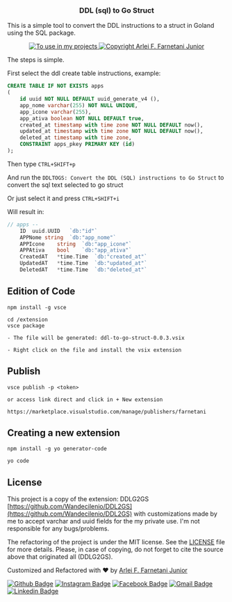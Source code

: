 <h3 align="center">
  DDL (sql) to Go Struct
</h3>

This is a simple tool to convert the DDL instructions to a struct in Goland using the SQL package.

<p align="center">
  <a href="https://farsoft.com.br">
    <img alt="To use in my projects" src="https://img.shields.io/badge/made%20by-Farsoft%20Systems-purple%2306b656?style=flat-square">
  </a>

  <a href="https://www.github.com/farnetani/">
    <img alt="Copyright Arlei F. Farnetani Junior" src="https://img.shields.io/badge/solved%20by-Arlei%20F.%20Farnetani%20Junior-%2306b656?style=flat-square">
  </a>
</p>

The steps is simple.

First select the ddl create table instructions, example:
```sql
CREATE TABLE IF NOT EXISTS apps
(
    id uuid NOT NULL DEFAULT uuid_generate_v4 (),
    app_nome varchar(255) NOT NULL UNIQUE,
    app_icone varchar(255),
    app_ativa boolean NOT NULL DEFAULT true,
    created_at timestamp with time zone NOT NULL DEFAULT now(),
    updated_at timestamp with time zone NOT NULL DEFAULT now(),
    deleted_at timestamp with time zone,    
    CONSTRAINT apps_pkey PRIMARY KEY (id)
);
```

Then type `CTRL+SHIFT+p`

And run the `DDLTOGS: Convert the DDL (SQL) instructions to Go Struct` to convert the sql text selected to go struct

Or just select it and press `CTRL+SHIFT+i`

Will result in:

```go
// apps --
	ID	uuid.UUID	`db:"id"`
	APPNome	string	`db:"app_nome"`
	APPIcone	string	`db:"app_icone"`
	APPAtiva	bool	`db:"app_ativa"`
	CreatedAT	*time.Time	`db:"created_at"`
	UpdatedAT	*time.Time	`db:"updated_at"`
	DeletedAT	*time.Time	`db:"deleted_at"`
```

## Edition of Code

```
npm install -g vsce

cd /extension
vsce package

- The file will be generated: ddl-to-go-struct-0.0.3.vsix

- Right click on the file and install the vsix extension
```

## Publish

```
vsce publish -p <token>

or access link direct and click in + New extension

https://marketplace.visualstudio.com/manage/publishers/farnetani
```

## Creating a new extension

```
npm install -g yo generator-code

yo code
```

## License

This project is a copy of the extension: DDLG2GS [https://github.com/Wandecilenio/DDL2GS](https://github.com/Wandecilenio/DDL2GS) with customizations made by me to accept varchar and uuid fields for the my private use. I'm not responsible for any bugs/problems.

The refactoring of the project is under the MIT license. See the [LICENSE](/LICENSE.md) file for more details. Please, in case of copying, do not forget to cite the source above that originated all (DDLG2GS).

Customized and Refactored with :heart: by [Arlei F. Farnetani Junior](https://github.com/farnetani)

[![Github Badge](https://img.shields.io/github/followers/farnetani?style=social)](https://img.shields.io/github/followers/farnetani?style=social)
[![Instagram Badge](https://img.shields.io/badge/-farnetanijr-purple?style=flat-square&logo=Instagram&logoColor=white&link=https://www.instagram.com/farnetanijr/)](https://www.instagram.com/farnetanijr)
[![Facebook Badge](https://img.shields.io/badge/-farnetanijr-navy?style=flat-square&logo=Facebook&logoColor=white&link=https://www.facebook.com/farnetanijr/)](https://www.facebook.com/farnetanijr)
[![Gmail Badge](https://img.shields.io/badge/-farnetani@gmail.com-c14438?style=flat-square&logo=Gmail&logoColor=white&link=mailto:farnetani@gmail.com)](mailto:farnetani@gmail.com)
[![Linkedin Badge](https://img.shields.io/badge/-Arlei%20F.%20Farnetani%20Junior-blue?style=flat-square&logo=Linkedin&logoColor=white&link=https://www.linkedin.com/in/farnetani/)](https://www.linkedin.com/in/farnetani/)
